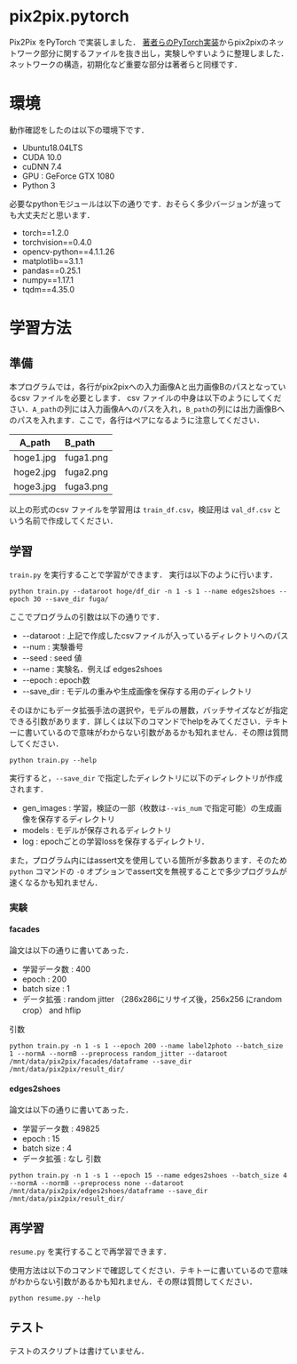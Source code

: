 # pix2pix.pytorch
Pix2Pix をPyTorch で実装しました．
[著者らのPyTorch実装](https://github.com/junyanz/pytorch-CycleGAN-and-pix2pix)からpix2pixのネットワーク部分に関するファイルを抜き出し，実験しやすいように整理しました．ネットワークの構造，初期化など重要な部分は著者らと同様です．

# 環境
動作確認をしたのは以下の環境下です．

- Ubuntu18.04LTS
- CUDA 10.0
- cuDNN 7.4
- GPU : GeForce GTX 1080
- Python 3

必要なpythonモジュールは以下の通りです．おそらく多少バージョンが違っても大丈夫だと思います．

- torch==1.2.0
- torchvision==0.4.0
- opencv-python==4.1.1.26
- matplotlib==3.1.1
- pandas==0.25.1
- numpy==1.17.1
- tqdm==4.35.0

# 学習方法
## 準備
本プログラムでは，各行がpix2pixへの入力画像Aと出力画像Bのパスとなっているcsv ファイルを必要とします．
csv ファイルの中身は以下のようにしてください．`A_path`の列には入力画像Aへのパスを入れ，`B_path`の列には出力画像Bへのパスを入れます．ここで，各行はペアになるように注意してください．

| A_path | B_path |
|:----:|:----|
|hoge1.jpg | fuga1.png|
|hoge2.jpg | fuga2.png|
|hoge3.jpg | fuga3.png|

以上の形式のcsv ファイルを学習用は `train_df.csv`，検証用は `val_df.csv` という名前で作成してください．

## 学習
`train.py` を実行することで学習ができます．
実行は以下のように行います．

```
python train.py --dataroot hoge/df_dir -n 1 -s 1 --name edges2shoes --epoch 30 --save_dir fuga/
```

ここでプログラムの引数は以下の通りです．
- --dataroot : 上記で作成したcsvファイルが入っているディレクトリへのパス
- --num : 実験番号
- --seed : seed 値
- --name : 実験名．例えば edges2shoes
- --epoch : epoch数
- --save_dir : モデルの重みや生成画像を保存する用のディレクトリ

そのほかにもデータ拡張手法の選択や，モデルの層数，バッチサイズなどが指定できる引数があります．詳しくは以下のコマンドでhelpをみてください．テキトーに書いているので意味がわからない引数があるかも知れません．その際は質問してください．
```
python train.py --help
```

実行すると，`--save_dir` で指定したディレクトリに以下のディレクトリが作成されます．
- gen_images : 学習，検証の一部（枚数は`--vis_num` で指定可能）の生成画像を保存するディレクトリ
- models : モデルが保存されるディレクトリ
- log : epochごとの学習lossを保存するディレクトリ．

また，プログラム内にはassert文を使用している箇所が多数あります．そのため `python` コマンドの `-O` オプションでassert文を無視することで多少プログラムが速くなるかも知れません．

### 実験
#### facades
論文は以下の通りに書いてあった．
- 学習データ数 : 400
- epoch : 200
- batch size : 1
- データ拡張 : random jitter （286x286にリサイズ後，256x256 にrandom crop） and hflip

引数
```
python train.py -n 1 -s 1 --epoch 200 --name label2photo --batch_size 1 --normA --normB --preprocess random_jitter --dataroot /mnt/data/pix2pix/facades/dataframe --save_dir /mnt/data/pix2pix/result_dir/
```
#### edges2shoes
論文は以下の通りに書いてあった．
- 学習データ数 : 49825
- epoch : 15
- batch size : 4
- データ拡張 : なし
引数
```
python train.py -n 1 -s 1 --epoch 15 --name edges2shoes --batch_size 4 --normA --normB --preprocess none --dataroot /mnt/data/pix2pix/edges2shoes/dataframe --save_dir /mnt/data/pix2pix/result_dir/
```
## 再学習
`resume.py` を実行することで再学習できます．

使用方法は以下のコマンドで確認してください．テキトーに書いているので意味がわからない引数があるかも知れません．その際は質問してください．

```
python resume.py --help
```

## テスト
テストのスクリプトは書けていません．

